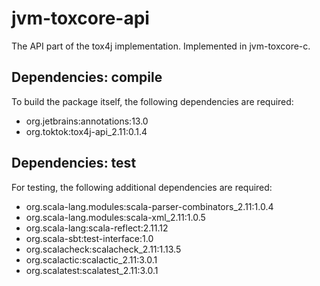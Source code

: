 # jvm-toxcore-api

The API part of the tox4j implementation. Implemented in jvm-toxcore-c.

## Dependencies: compile

To build the package itself, the following dependencies are required:

- org.jetbrains:annotations:13.0
- org.toktok:tox4j-api_2.11:0.1.4

## Dependencies: test

For testing, the following additional dependencies are required:

- org.scala-lang.modules:scala-parser-combinators_2.11:1.0.4
- org.scala-lang.modules:scala-xml_2.11:1.0.5
- org.scala-lang:scala-reflect:2.11.12
- org.scala-sbt:test-interface:1.0
- org.scalacheck:scalacheck_2.11:1.13.5
- org.scalactic:scalactic_2.11:3.0.1
- org.scalatest:scalatest_2.11:3.0.1
